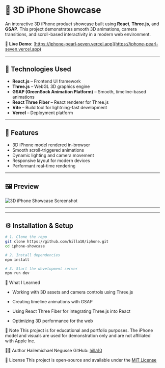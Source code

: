 # 📱 3D iPhone Showcase

An interactive 3D iPhone product showcase built using **React**, **Three.js**, and **GSAP**. This project demonstrates smooth 3D animations, camera transitions, and scroll-based interactivity in a modern web environment.

🚀 **Live Demo**: [https://iphone-pearl-seven.vercel.app](https://iphone-pearl-seven.vercel.app)

---

## 🧰 Technologies Used

- **React.js** – Frontend UI framework
- **Three.js** – WebGL 3D graphics engine
- **GSAP (GreenSock Animation Platform)** – Smooth, timeline-based animations
- **React Three Fiber** – React renderer for Three.js
- **Vite** – Build tool for lightning-fast development
- **Vercel** – Deployment platform

---

## 🎯 Features

- 3D iPhone model rendered in-browser
- Smooth scroll-triggered animations
- Dynamic lighting and camera movement
- Responsive layout for modern devices
- Performant real-time rendering

---

## 🖼️ Preview


![3D iPhone Showcase Screenshot](./screenshots/iphone-preview.png)


---

---

## ⚙️ Installation & Setup

```bash
# 1. Clone the repo
git clone https://github.com/hilla10/iphone.git
cd iphone-showcase

# 2. Install dependencies
npm install

# 3. Start the development server
npm run dev
```

🧠 What I Learned
- Working with 3D assets and camera controls using Three.js

- Creating timeline animations with GSAP

- Using React Three Fiber for integrating Three.js into React

- Optimizing 3D performance for the web

📌 Note
This project is for educational and portfolio purposes. The iPhone model and visuals are used for demonstration only and are not affiliated with Apple Inc.

👨‍💻 Author
Hailemichael Negusse
GitHub: [hilla10](https://github.com/hilla10)

📄 License
This project is open-source and available under the [MIT License](./License)

